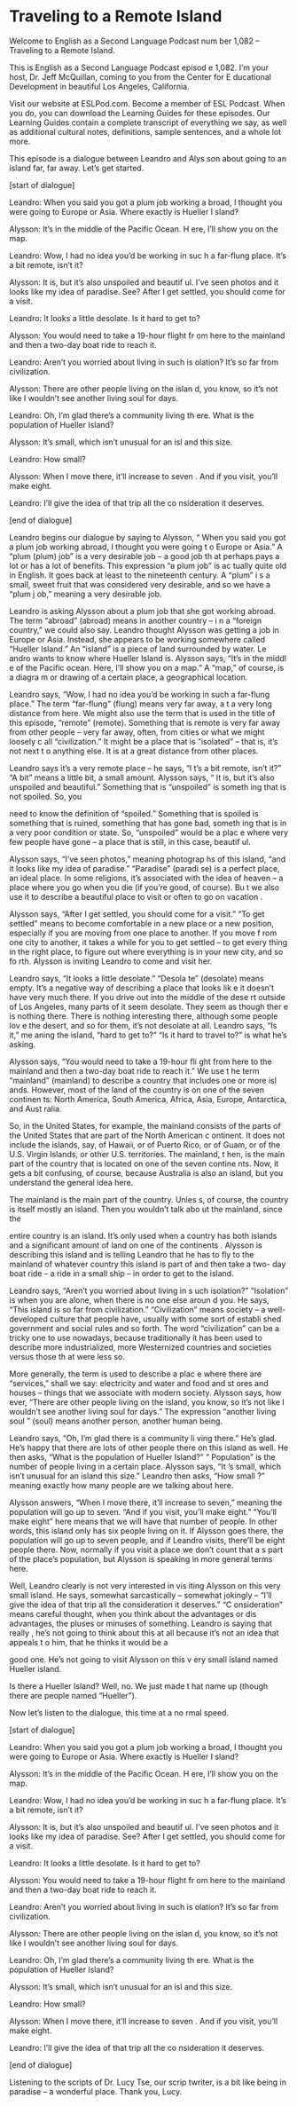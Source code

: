 # Traveling to a Remote Island

Welcome to English as a Second Language Podcast num ber 1,082 – Traveling to a Remote Island.

This is English as a Second Language Podcast episod e 1,082. I’m your host, Dr. Jeff McQuillan, coming to you from the Center for E ducational Development in beautiful Los Angeles, California.

Visit our website at ESLPod.com. Become a member of  ESL Podcast. When you do, you can download the Learning Guides for these episodes. Our Learning Guides contain a complete transcript of everything we say, as well as additional cultural notes, definitions, sample sentences, and a whole lot more.

This episode is a dialogue between Leandro and Alys son about going to an island far, far away. Let’s get started.

[start of dialogue]

Leandro: When you said you got a plum job working a broad, I thought you were going to Europe or Asia. Where exactly is Hueller I sland?

Alysson: It’s in the middle of the Pacific Ocean. H ere, I’ll show you on the map.

Leandro: Wow, I had no idea you’d be working in suc h a far-flung place. It’s a bit remote, isn’t it?

Alysson: It is, but it’s also unspoiled and beautif ul. I’ve seen photos and it looks like my idea of paradise. See? After I get settled,  you should come for a visit.

Leandro: It looks a little desolate. Is it hard to get to?

Alysson: You would need to take a 19-hour flight fr om here to the mainland and then a two-day boat ride to reach it.

Leandro: Aren’t you worried about living in such is olation? It’s so far from civilization.

Alysson: There are other people living on the islan d, you know, so it’s not like I wouldn’t see another living soul for days.

Leandro: Oh, I’m glad there’s a community living th ere. What is the population of Hueller Island?

Alysson: It’s small, which isn’t unusual for an isl and this size.

Leandro: How small?

Alysson: When I move there, it’ll increase to seven . And if you visit, you’ll make eight.

Leandro: I’ll give the idea of that trip all the co nsideration it deserves.

[end of dialogue]

Leandro begins our dialogue by saying to Alysson, “ When you said you got a plum job working abroad, I thought you were going t o Europe or Asia.” A “plum (plum) job” is a very desirable job – a good job th at perhaps pays a lot or has a lot of benefits. This expression “a plum job” is ac tually quite old in English. It goes back at least to the nineteenth century. A “plum” i s a small, sweet fruit that was considered very desirable, and so we have a “plum j ob,” meaning a very desirable job.

Leandro is asking Alysson about a plum job that she  got working abroad. The term “abroad” (abroad) means in another country – i n a “foreign country,” we could also say. Leandro thought Alysson was getting  a job in Europe or Asia. Instead, she appears to be working somewhere called  “Hueller Island.” An “island” is a piece of land surrounded by water. Le andro wants to know where Hueller Island is. Alysson says, “It’s in the middl e of the Pacific ocean. Here, I’ll show you on a map.” A “map,” of course, is a diagra m or drawing of a certain place, a geographical location.

Leandro says, “Wow, I had no idea you’d be working in such a far-flung place.” The term “far-flung” (flung) means very far away, a t a very long distance from here. We might also use the term that is used in the title of this episode, “remote” (remote). Something that is remote is very far away  from other people – very far away, often, from cities or what we might loosely c all “civilization.” It might be a place that is “isolated” – that is, it’s not next t o anything else. It is at a great distance from other places.

Leandro says it’s a very remote place – he says, “I t’s a bit remote, isn’t it?” “A bit” means a little bit, a small amount. Alysson says, “ It is, but it’s also unspoiled and beautiful.” Something that is “unspoiled” is someth ing that is not spoiled. So, you

need to know the definition of “spoiled.” Something  that is spoiled is something that is ruined, something that has gone bad, someth ing that is in a very poor condition or state. So, “unspoiled” would be a plac e where very few people have gone – a place that is still, in this case, beautif ul.

Alysson says, “I’ve seen photos,” meaning photograp hs of this island, “and it looks like my idea of paradise.” “Paradise” (paradi se) is a perfect place, an ideal place. In some religions, it’s associated with the idea of heaven – a place where you go when you die (if you’re good, of course). Bu t we also use it to describe a beautiful place to visit or often to go on vacation .

Alysson says, “After I get settled, you should come  for a visit.” “To get settled” means to become comfortable in a new place or a new  position, especially if you are moving from one place to another. If you move f rom one city to another, it takes a while for you to get settled – to get every thing in the right place, to figure out where everything is in your new city, and so fo rth. Alysson is inviting Leandro to come and visit her.

Leandro says, “It looks a little desolate.” “Desola te” (desolate) means empty. It’s a negative way of describing a place that looks lik e it doesn’t have very much there. If you drive out into the middle of the dese rt outside of Los Angeles, many parts of it seem desolate. They seem as though ther e is nothing there. There is nothing interesting there, although some people lov e the desert, and so for them, it’s not desolate at all. Leandro says, “Is it,” me aning the island, “hard to get to?” “Is it hard to travel to?” is what he’s asking.

Alysson says, “You would need to take a 19-hour fli ght from here to the mainland and then a two-day boat ride to reach it.” We use t he term “mainland” (mainland) to describe a country that includes one or more isl ands. However, most of the land of the country is on one of the seven continen ts: North America, South America, Africa, Asia, Europe, Antarctica, and Aust ralia.

So, in the United States, for example, the mainland  consists of the parts of the United States that are part of the North American c ontinent. It does not include the islands, say, of Hawaii, or of Puerto Rico, or of Guam, or of the U.S. Virgin Islands, or other U.S. territories. The mainland, t hen, is the main part of the country that is located on one of the seven contine nts. Now, it gets a bit confusing, of course, because Australia is also an island, but you understand the general idea here.

The mainland is the main part of the country. Unles s, of course, the country is itself mostly an island. Then you wouldn’t talk abo ut the mainland, since the

entire country is an island. It’s only used when a country has both islands and a significant amount of land on one of the continents . Alysson is describing this island and is telling Leandro that he has to fly to  the mainland of whatever country this island is part of and then take a two- day boat ride – a ride in a small ship – in order to get to the island.

Leandro says, “Aren’t you worried about living in s uch isolation?” “Isolation” is when you are alone, when there is no one else aroun d you. He says, “This island is so far from civilization.” “Civilization” means society – a well-developed culture that people have, usually with some sort of establi shed government and social rules and so forth. The word “civilization” can be a tricky one to use nowadays, because traditionally it has been used to describe more industrialized, more Westernized countries and societies versus those th at were less so.

More generally, the term is used to describe a plac e where there are “services,” shall we say: electricity and water and food and st ores and houses – things that we associate with modern society. Alysson says, how ever, “There are other people living on the island, you know, so it’s not like I wouldn’t see another living soul for days.” The expression “another living soul ” (soul) means another person, another human being.

Leandro says, “Oh, I’m glad there is a community li ving there.” He’s glad. He’s happy that there are lots of other people there on this island as well. He then asks, “What is the population of Hueller Island?” “ Population” is the number of people living in a certain place. Alysson says, “It ’s small, which isn’t unusual for an island this size.” Leandro then asks, “How small ?” meaning exactly how many people are we talking about here.

Alysson answers, “When I move there, it’ll increase  to seven,” meaning the population will go up to seven. “And if you visit, you’ll make eight.” “You’ll make eight” here means that we will have that number of people. In other words, this island only has six people living on it. If Alysson  goes there, the population will go up to seven people, and if Leandro visits, there’ll  be eight people there. Now, normally if you visit a place we don’t count that a s part of the place’s population, but Alysson is speaking in more general terms here.

Well, Leandro clearly is not very interested in vis iting Alysson on this very small island. He says, somewhat sarcastically – somewhat jokingly – “I’ll give the idea of that trip all the consideration it deserves.” “C onsideration” means careful thought, when you think about the advantages or dis advantages, the pluses or minuses of something. Leandro is saying that really , he’s not going to think about this at all because it’s not an idea that appeals t o him, that he thinks it would be a

good one. He’s not going to visit Alysson on this v ery small island named Hueller island.

Is there a Hueller Island? Well, no. We just made t hat name up (though there are people named “Hueller”).

Now let’s listen to the dialogue, this time at a no rmal speed.

[start of dialogue]

Leandro: When you said you got a plum job working a broad, I thought you were going to Europe or Asia. Where exactly is Hueller I sland?

Alysson: It’s in the middle of the Pacific Ocean. H ere, I’ll show you on the map.

Leandro: Wow, I had no idea you’d be working in suc h a far-flung place. It’s a bit remote, isn’t it?

Alysson: It is, but it’s also unspoiled and beautif ul. I’ve seen photos and it looks like my idea of paradise. See? After I get settled,  you should come for a visit.

Leandro: It looks a little desolate. Is it hard to get to?

Alysson: You would need to take a 19-hour flight fr om here to the mainland and then a two-day boat ride to reach it.

Leandro: Aren’t you worried about living in such is olation? It’s so far from civilization.

Alysson: There are other people living on the islan d, you know, so it’s not like I wouldn’t see another living soul for days.

Leandro: Oh, I’m glad there’s a community living th ere. What is the population of Hueller Island?

Alysson: It’s small, which isn’t unusual for an isl and this size.

Leandro: How small?

Alysson: When I move there, it’ll increase to seven . And if you visit, you’ll make eight.

 Leandro: I’ll give the idea of that trip all the co nsideration it deserves.

[end of dialogue]

Listening to the scripts of Dr. Lucy Tse, our scrip twriter, is a bit like being in paradise – a wonderful place. Thank you, Lucy.



